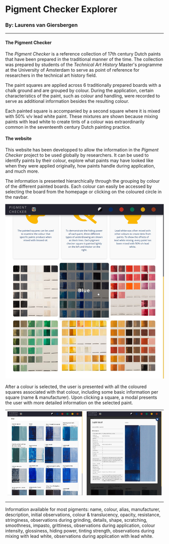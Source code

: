 # Pigment Checker Explorer

### By: Laurens van Giersbergen

---

#### The Pigment Checker
The _Pigment Checker_ is a reference collection of 17th century Dutch paints that have been prepared in the traditional manner of the time. The collection was prepared by students of the _Technical Art History_ Master's programme at the University of Amsterdam to serve as point of reference for researchers in the technical art history field.

The paint squares are applied across 6 traditionally prepared boards with a chalk ground and are grouped by colour. During the application, certain characteristics of the paint, such as colour and handling, were recorded to serve as additional information besides the resulting colour.

Each painted square is accompanied by a second square where it is mixed with 50% v/v lead white paint. These mixtures are shown because mixing paints with lead white to create tints of a colour was extraordinarily common in the seventeenth century Dutch painting practice.

#### The website
This website has been developped to allow the information in the _Pigment Checker_ project to be used globally by researchers. It can be used to identify paints by their colour, explore what paints may have looked like when they were applied originally, how paints handle during application, and much more. 

The information is presented hierarchically through the grouping by colour of the different painted boards. Each colour can easily be accessed by selecting the board from the homepage or clicking on the coloured circle in the navbar.

![Homepage](homepage.jpg)

After a colour is selected, the user is presented with all the coloured squares associated with that colour, including some basic information per square (name & manufacturer). Upon clicking a square, a modal presents the user with more detailed information on the selected paint.

| ![Blue page](blue_page.jpg) | ![Information for lapis lazuli](lapis.jpg) |
|-|-|

---

Information available for most pigments: name, colour, alias, manufacturer, description, initial observations, colour & translucency, opacity, resistance, stringiness, observations during grinding, details, shape, scratching, smoothness, impasto, grittiness, observations during application, colour intensity, glossiness, hiding power, tinting strength, observations during mixing with lead white, observations during application with lead white.
